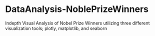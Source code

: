 # DataAnalysis-NoblePrizeWinners
Indepth Visual Analysis of Nobel Prize Winners utilizing three different visualization tools; plotly, matplotlib, and seaborn
